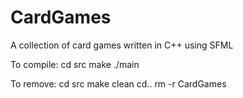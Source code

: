# CardGames
A collection of card games written in C++ using SFML

To compile:
cd src
make 
./main

To remove:
cd src
make clean
cd..
rm -r CardGames


